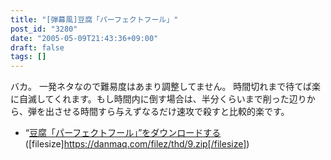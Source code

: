 ```yaml
---
title: "[弾幕風]豆腐「パーフェクトフール」"
post_id: "3280"
date: "2005-05-09T21:43:36+09:00"
draft: false
tags: []
---
```



バカ。 一発ネタなので難易度はあまり調整してません。  時間切れまで待てば楽に自滅してくれます。もし時間内に倒す場合は、半分くらいまで削った辺りから、弾を出させる時間すら与えずなるだけ速攻で殺すと比較的楽です。

  * “[豆腐「パーフェクトフール」”をダウンロードする](/filez/thd/9.zip)([filesize]https://danmaq.com/filez/thd/9.zip[/filesize])
